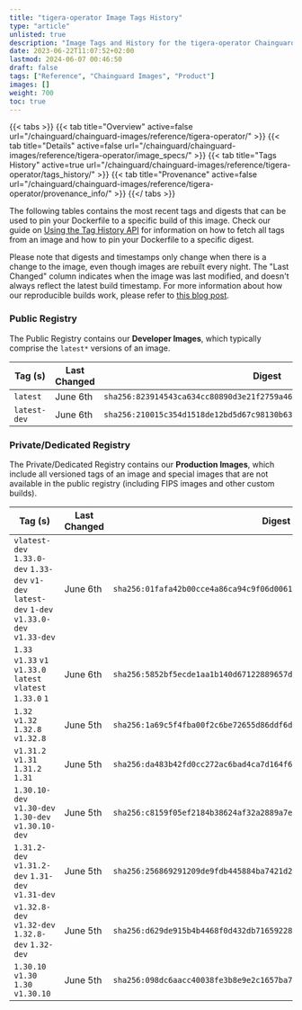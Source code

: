 ```yaml
---
title: "tigera-operator Image Tags History"
type: "article"
unlisted: true
description: "Image Tags and History for the tigera-operator Chainguard Image"
date: 2023-06-22T11:07:52+02:00
lastmod: 2024-06-07 00:46:50
draft: false
tags: ["Reference", "Chainguard Images", "Product"]
images: []
weight: 700
toc: true
---
```


{{< tabs >}}
{{< tab title="Overview" active=false url="/chainguard/chainguard-images/reference/tigera-operator/" >}}
{{< tab title="Details" active=false url="/chainguard/chainguard-images/reference/tigera-operator/image_specs/" >}}
{{< tab title="Tags History" active=true url="/chainguard/chainguard-images/reference/tigera-operator/tags_history/" >}}
{{< tab title="Provenance" active=false url="/chainguard/chainguard-images/reference/tigera-operator/provenance_info/" >}}
{{</ tabs >}}

The following tables contains the most recent tags and digests that can be used to pin your Dockerfile to a specific build of this image. Check our guide on [Using the Tag History API](/chainguard/chainguard-images/using-the-tag-history-api/) for information on how to fetch all tags from an image and how to pin your Dockerfile to a specific digest.

Please note that digests and timestamps only change when there is a change to the image, even though images are rebuilt every night. The "Last Changed" column indicates when the image was last modified, and doesn't always reflect the latest build timestamp. For more information about how our reproducible builds work, please refer to [this blog post](https://www.chainguard.dev/unchained/reproducing-chainguards-reproducible-image-builds).

### Public Registry
The Public Registry contains our **Developer Images**, which typically comprise the `latest*` versions of an image.

| Tag (s)       | Last Changed | Digest                                                                    |
|---------------|--------------|---------------------------------------------------------------------------|
|  `latest`     | June 6th     | `sha256:823914543ca634cc80890d3e21f2759a468802e935d374db8ad54927c7959488` |
|  `latest-dev` | June 6th     | `sha256:210015c354d1518de12bd5d67c98130b63ff6dbe2bb2f26ac4c8ab618111b3b2` |


### Private/Dedicated Registry
The Private/Dedicated Registry contains our **Production Images**, which include all versioned tags of an image and special images that are not available in the public registry (including FIPS images and other custom builds).

| Tag (s)                                                                                        | Last Changed | Digest                                                                    |
|------------------------------------------------------------------------------------------------|--------------|---------------------------------------------------------------------------|
|  `vlatest-dev` `1.33.0-dev` `1.33-dev` `v1-dev` `latest-dev` `1-dev` `v1.33.0-dev` `v1.33-dev` | June 6th     | `sha256:01fafa42b00cce4a86ca94c9f06d0061cbc377b7897e69bd8207118a10ef2688` |
|  `1.33` `v1.33` `v1` `v1.33.0` `latest` `vlatest` `1.33.0` `1`                                 | June 6th     | `sha256:5852bf5ecde1aa1b140d67122889657d02dd8d871b34382a6d76e37b12a41566` |
|  `1.32` `v1.32` `1.32.8` `v1.32.8`                                                             | June 5th     | `sha256:1a69c5f4fba00f2c6be72655d86ddf6d26543cf32cec02976f37079b21a30d8c` |
|  `v1.31.2` `v1.31` `1.31.2` `1.31`                                                             | June 5th     | `sha256:da483b42fd0cc272ac6bad4ca7d164f615355a0223adf9c5f5462c8e66d0a492` |
|  `1.30.10-dev` `v1.30-dev` `1.30-dev` `v1.30.10-dev`                                           | June 5th     | `sha256:c8159f05ef2184b38624af32a2889a7edefeea1c3b310100267d8283d38ea264` |
|  `1.31.2-dev` `v1.31.2-dev` `1.31-dev` `v1.31-dev`                                             | June 5th     | `sha256:256869291209de9fdb445884ba7421d23ff9ee0e5f05fec70a028b878f028a66` |
|  `v1.32.8-dev` `v1.32-dev` `1.32.8-dev` `1.32-dev`                                             | June 5th     | `sha256:d629de915b4b4468f0d432db71659228f09e65ac0a607abd8fe6c4d0f0c82dc7` |
|  `1.30.10` `v1.30` `1.30` `v1.30.10`                                                           | June 5th     | `sha256:098dc6aacc40038fe3b8e9e2c1657ba78de14d8d137e94ac5959529702fbb23f` |


